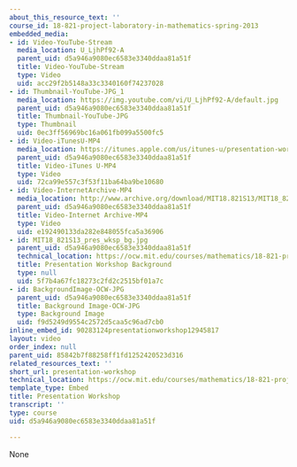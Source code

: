 ```yaml
---
about_this_resource_text: ''
course_id: 18-821-project-laboratory-in-mathematics-spring-2013
embedded_media:
- id: Video-YouTube-Stream
  media_location: U_LjhPf92-A
  parent_uid: d5a946a9080ec6583e3340ddaa81a51f
  title: Video-YouTube-Stream
  type: Video
  uid: acc29f2b5148a33c3340160f74237028
- id: Thumbnail-YouTube-JPG_1
  media_location: https://img.youtube.com/vi/U_LjhPf92-A/default.jpg
  parent_uid: d5a946a9080ec6583e3340ddaa81a51f
  title: Thumbnail-YouTube-JPG
  type: Thumbnail
  uid: 0ec3ff56969bc16a061fb099a5500fc5
- id: Video-iTunesU-MP4
  media_location: https://itunes.apple.com/us/itunes-u/presentation-workshop/id786480596?i=218781726
  parent_uid: d5a946a9080ec6583e3340ddaa81a51f
  title: Video-iTunes U-MP4
  type: Video
  uid: 72ca99e557c3f53f11ba64ba9be10680
- id: Video-InternetArchive-MP4
  media_location: http://www.archive.org/download/MIT18.821S13/MIT18_821S13_presentation_workshop_300k.mp4
  parent_uid: d5a946a9080ec6583e3340ddaa81a51f
  title: Video-Internet Archive-MP4
  type: Video
  uid: e192490133da282e848055fca5a36906
- id: MIT18_821S13_pres_wksp_bg.jpg
  parent_uid: d5a946a9080ec6583e3340ddaa81a51f
  technical_location: https://ocw.mit.edu/courses/mathematics/18-821-project-laboratory-in-mathematics-spring-2013/presentations/presentation-workshop/MIT18_821S13_pres_wksp_bg.jpg
  title: Presentation Workshop Background
  type: null
  uid: 5f7b4a67fc18273c2fd2c2515bf01a7c
- id: BackgroundImage-OCW-JPG
  parent_uid: d5a946a9080ec6583e3340ddaa81a51f
  title: Background Image-OCW-JPG
  type: Background Image
  uid: f9d5249d9554c2572d5caa5c96ad7cb0
inline_embed_id: 90283124presentationworkshop12945817
layout: video
order_index: null
parent_uid: 85842b7f88258ff1fd1252420523d316
related_resources_text: ''
short_url: presentation-workshop
technical_location: https://ocw.mit.edu/courses/mathematics/18-821-project-laboratory-in-mathematics-spring-2013/presentations/presentation-workshop
template_type: Embed
title: Presentation Workshop
transcript: ''
type: course
uid: d5a946a9080ec6583e3340ddaa81a51f

---
```

None